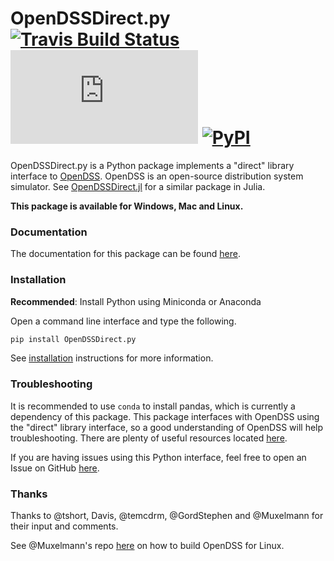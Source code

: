 # OpenDSSDirect.py [![Travis Build Status](https://travis-ci.org/NREL/OpenDSSDirect.py.svg?branch=master)](https://travis-ci.org/NREL/OpenDSSDirect.py) [![Appveyor Build Status](https://ci.appveyor.com/api/projects/status/github/NREL/OpenDSSDirect.py?branch=master&svg=true)](https://ci.appveyor.com/project/kdheepak/opendssdirect-py) [![PyPI](https://img.shields.io/pypi/v/OpenDSSDirect.py.svg)](https://pypi.python.org/pypi/OpenDSSDirect.py/)

OpenDSSDirect.py is a Python package implements a "direct" library interface to [OpenDSS](http://smartgrid.epri.com/SimulationTool.aspx).
OpenDSS is an open-source distribution system simulator. See [OpenDSSDirect.jl](https://github.com/tshort/OpenDSSDirect.jl) for a similar package in Julia.

**This package is available for Windows, Mac and Linux.**

### Documentation

The documentation for this package can be found [here](http://nrel.github.io/OpenDSSDirect.py).

### Installation

**Recommended**: Install Python using Miniconda or Anaconda

Open a command line interface and type the following.

```bash
pip install OpenDSSDirect.py
```

See [installation](https://nrel.github.io/OpenDSSDirect.py/notebooks/Installation.html) instructions for more information.

### Troubleshooting

It is recommended to use `conda` to install pandas, which is currently a dependency of this package.
This package interfaces with OpenDSS using the "direct" library interface, so a good understanding of OpenDSS will help troubleshooting.
There are plenty of useful resources located [here](https://sourceforge.net/p/electricdss/code/HEAD/tree/trunk/Doc/).

If you are having issues using this Python interface, feel free to open an Issue on GitHub [here](https://github.com/NREL/OpenDSSDirect.py/issues/new).

### Thanks

Thanks to @tshort, Davis, @temcdrm, @GordStephen and @Muxelmann for their input and comments.

See @Muxelmann's repo [here](https://github.com/Muxelmann/OpenDSSDirect.make) on how to build OpenDSS for Linux.


